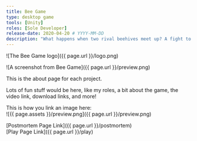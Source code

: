 ```yaml
---
title: Bee Game
type: desktop game
tools: [Unity]
roles: [Sole Developer]
release-date: 2020-04-20 # YYYY-MM-DD
description: "What happens when two rival beehives meet up? A fight to the death of course! In this local 1v1 autobattler, send your bees into battle to out-plan and take down the opposing hive."
---
```


![The Bee Game logo]({{ page.url }}/logo.png)

![A screenshot from Bee Game]({{ page.url }}/preview.png)  




This is the about page for each project.   

Lots of fun stuff would be here, like my roles, a bit about the game, the video link, download links, and more!  

This is how you link an image here:  
![{{ page.assets }}/preview.png]({{ page.url }}/preview.png)  

[Postmortem Page Link]({{ page.url }}/postmortem)  
[Play Page Link]({{ page.url }}/play)  

